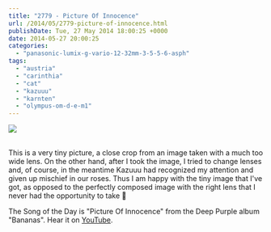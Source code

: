 ```yaml
---
title: "2779 - Picture Of Innocence"
url: /2014/05/2779-picture-of-innocence.html
publishDate: Tue, 27 May 2014 18:00:25 +0000
date: 2014-05-27 20:00:25
categories: 
  - "panasonic-lumix-g-vario-12-32mm-3-5-5-6-asph"
tags: 
  - "austria"
  - "carinthia"
  - "cat"
  - "kazuuu"
  - "karnten"
  - "olympus-om-d-e-m1"
---
```

<div class="container">
<div class="center"><a target="_blank" href="https://d25zfm9zpd7gm5.cloudfront.net/1200x1200/2014/20140517_111807_lr.jpg"><img src="https://d25zfm9zpd7gm5.cloudfront.net/0600x0600/2014/20140517_111807_lr.jpg" /></a></div>
</div>
<br />

This is a very tiny picture, a close crop from an image taken with a much too wide lens. On the other hand, after I took the image, I tried to change lenses and, of course, in the meantime Kazuuu had recognized my attention and given up mischief in our roses. Thus I am happy with the tiny image that I've got, as opposed to the perfectly composed image with the right lens that I never had the opportunity to take 🙂

The Song of the Day is "Picture Of Innocence" from the Deep Purple album "Bananas". Hear it on <a href="https://www.youtube.com/watch?v=FAxq8SUKccs" target="_blank">YouTube</a>.
